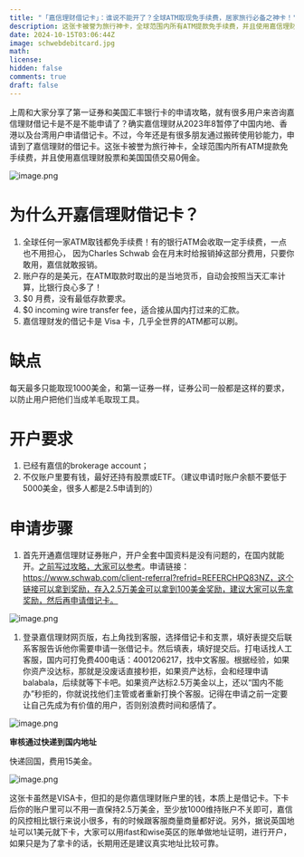```yaml
---
title: "「嘉信理财借记卡」：谁说不能开了？全球ATM取现免手续费，居家旅行必备之神卡！"
description: 这张卡被誉为旅行神卡，全球范围内所有ATM提款免手续费，并且使用嘉信理财股票和美国国债交易0佣金。
date: 2024-10-15T03:06:44Z
image: schwebdebitcard.jpg
math: 
license: 
hidden: false
comments: true
draft: false
---
```



上周和大家分享了第一证券和美国汇丰银行卡的申请攻略，就有很多用户来咨询嘉信理财借记卡是不是不能申请了？确实嘉信理财从2023年8暂停了中国内地、香港以及台湾用户申请借记卡。不过，今年还是有很多朋友通过搬砖使用钞能力，申请到了嘉信理财的借记卡。这张卡被誉为旅行神卡，全球范围内所有ATM提款免手续费，并且使用嘉信理财股票和美国国债交易0佣金。

![image.png](https://prod-files-secure.s3.us-west-2.amazonaws.com/895044c1-354e-49fb-b52f-6b8c06c8981b/c5f9f029-93c8-4ff7-a77c-397235ba2490/image.png)


# 为什么开嘉信理财借记卡？

1. 全球任何一家ATM取钱都免手续费！有的银行ATM会收取一定手续费，一点也不用担心， 因为Charles Schwab 会在月末时给报销掉这部分费用，只要你敢用，嘉信就敢报销。
2. 账户存的是美元，在ATM取款时取出的是当地货币，自动会按照当天汇率计算，比银行良心多了！
3. $0 月费，没有最低存款要求。
4. $0 incoming wire transfer fee，适合接从国内打过来的汇款。
5. 嘉信理财发的借记卡是 Visa 卡，几乎全世界的ATM都可以刷。


# 缺点

每天最多只能取现1000美金，和第一证券一样，证券公司一般都是这样的要求，以防止用户把他们当成羊毛取现工具。


# 开户要求

1. 已经有嘉信的brokerage account；
2. 不仅账户里要有钱，最好还持有股票或ETF。（建议申请时账户余额不要低于5000美金，很多人都是2.5申请到的）


# 申请步骤

1. 首先开通嘉信理财证券账户，开户全套中国资料是没有问题的，在国内就能开。[之前写过攻略，大家可以参考](https://mp.weixin.qq.com/s?__biz=MjM5MTM0NTgxNQ==&mid=2648636151&idx=1&sn=2e1a7f7e33eb6f61273e83797bd3da42&chksm=be9ca70f89eb2e194a4e2fa6f23aa2da75f368c5ff98ed89ae940bed32e9b3a4cd8dab677fd2&scene=21#wechat_redirect)。申请链接：<https://www.schwab.com/client-referral?refrid=REFERCHPQ83NZ，这个链接可以拿到奖励，存入2.5万美金可以拿到100美金奖励，建议大家可以先拿奖励，然后再申请借记卡。>

![image.png](https://prod-files-secure.s3.us-west-2.amazonaws.com/895044c1-354e-49fb-b52f-6b8c06c8981b/99122398-77b2-4310-97c8-05630a1a819f/image.png)

1. 登录嘉信理财网页版，右上角找到客服，选择借记卡和支票，填好表提交后联系客服告诉他你需要申请一张借记卡。然后填表，填好提交后。打电话找人工客服，国内可打免费400电话：4001206217，找中文客服。根据经验，如果你资产没达标，那就是没废话直接秒拒，如果资产达标，会和经理申请balabala，后续就等下卡吧。如果资产达标2.5万美金以上，还以“国内不能办”秒拒的，你就说找他们主管或者重新打换个客服。记得在申请之前一定要让自己先成为有价值的用户，否则别浪费时间和感情了。

![image.png](https://prod-files-secure.s3.us-west-2.amazonaws.com/895044c1-354e-49fb-b52f-6b8c06c8981b/0890946e-f31a-4ca9-b03b-693e086ddd39/image.png)

 **审核通过快递到国内地址**

快递回国，费用15美金。

![image.png](https://prod-files-secure.s3.us-west-2.amazonaws.com/895044c1-354e-49fb-b52f-6b8c06c8981b/007a4e3a-530b-4554-8142-0102fd193800/image.png)

这张卡虽然是VISA卡，但扣的是你嘉信理财账户里的钱，本质上是借记卡。下卡后你的账户里可以不用一直保持2.5万美金，至少放1000维持账户不关即可，嘉信的风控相比银行来说小很多，有的时候跟客服商量商量都好说。另外，据说英国地址可以1美元就下卡，大家可以用ifast和wise英区的账单做地址证明，进行开户，如果只是为了拿卡的话，长期用还是建议真实地址比较可靠。
